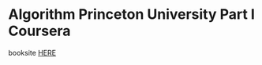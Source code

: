 # Algorithm Princeton University Part I Coursera

booksite [HERE](https://algs4.cs.princeton.edu/home/)
